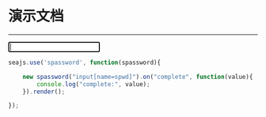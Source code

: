 # 演示文档

---

<meta name="format-detection" content="telephone=no"/>
<meta name="format-detection" content="email=no"/>
<meta name="viewport" content="initial-scale=1.0, maximum-scale=1.0, minimum-scale=1.0, user-scalable=0"/>

<input type="password" name="spwd" autocomplete="off" pattern="\d*"
    minlength="6" maxlength="6" autofocus />


````javascript
seajs.use('spassword', function(spassword){

    new spassword("input[name=spwd]").on("complete", function(value){
        console.log("complete:", value);
    }).render();

});
````
